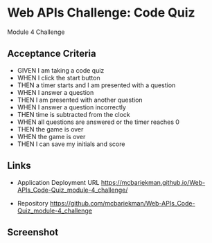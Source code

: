 # Web APIs Challenge: Code Quiz
Module 4 Challenge

## Acceptance Criteria
* GIVEN I am taking a code quiz
* WHEN I click the start button
* THEN a timer starts and I am presented with a question
* WHEN I answer a question
* THEN I am presented with another question
* WHEN I answer a question incorrectly
* THEN time is subtracted from the clock
* WHEN all questions are answered or the timer reaches 0
* THEN the game is over
* WHEN the game is over
* THEN I can save my initials and score

## Links
* Application Deployment URL 
https://mcbariekman.github.io/Web-APIs_Code-Quiz_module-4_challenge/

* Repository
https://github.com/mcbariekman/Web-APIs_Code-Quiz_module-4_challenge

## Screenshot
